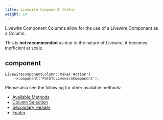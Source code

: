 ```yaml
---
title: Livewire Component (beta)
weight: 14
---
```


Livewire Component Columns allow for the use of a Livewire Component as a Column.

This is **not recommended** as due to the nature of Livewire, it becomes inefficient at scale.

## component
```
LivewireComponentColumn::make('Action')
    ->component('PathToLivewireComponent'),

```

Please also see the following for other available methods:
<ul>
    <li>
        <a href="https://rappasoft.com/docs/laravel-livewire-tables/v3/columns/available-methods">Available Methods</a>
    </li>
    <li>
        <a href="https://rappasoft.com/docs/laravel-livewire-tables/v3/columns/column-selection">Column Selection</a>
    </li>
    <li>
        <a href="https://rappasoft.com/docs/laravel-livewire-tables/v3/columns/secondary-header">Secondary Header</a>
    </li>
    <li>
        <a href="https://rappasoft.com/docs/laravel-livewire-tables/v3/columns/footer">Footer</a>
    </li>
</ul>
